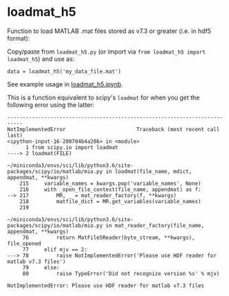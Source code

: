 # loadmat_h5
Function to load MATLAB .mat files stored as v7.3 or greater (i.e. in hdf5 format):

Copy/paste from `loadmat_h5.py` (or import via `from loadmat_h5 import loadmat_h5`) and use as:

`data = loadmat_h5('my_data_file.mat')`

See example usage in [loadmat_h5.ipynb](https://github.com/rkp8000/loadmat_h5/blob/master/loadmat_h5.ipynb).

This is a function equivalent to scipy's `loadmat` for when you get the following error using the latter:
```
---------------------------------------------------------------------------
NotImplementedError                       Traceback (most recent call last)
<ipython-input-16-200704b4a286> in <module>
      1 from scipy.io import loadmat
----> 2 loadmat(FILE)

~/miniconda3/envs/sci/lib/python3.6/site-packages/scipy/io/matlab/mio.py in loadmat(file_name, mdict, appendmat, **kwargs)
    215     variable_names = kwargs.pop('variable_names', None)
    216     with _open_file_context(file_name, appendmat) as f:
--> 217         MR, _ = mat_reader_factory(f, **kwargs)
    218         matfile_dict = MR.get_variables(variable_names)
    219 

~/miniconda3/envs/sci/lib/python3.6/site-packages/scipy/io/matlab/mio.py in mat_reader_factory(file_name, appendmat, **kwargs)
     76         return MatFile5Reader(byte_stream, **kwargs), file_opened
     77     elif mjv == 2:
---> 78         raise NotImplementedError('Please use HDF reader for matlab v7.3 files')
     79     else:
     80         raise TypeError('Did not recognize version %s' % mjv)

NotImplementedError: Please use HDF reader for matlab v7.3 files
```